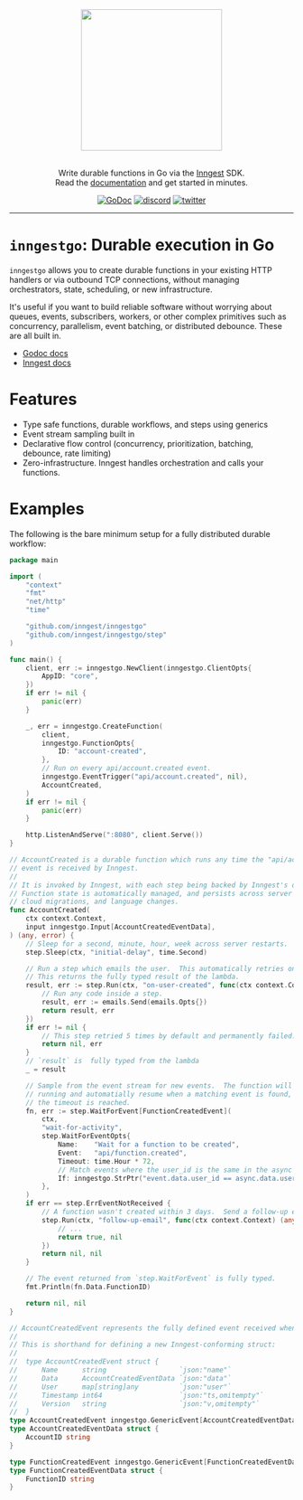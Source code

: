 <div align="center">
  <a href="https://www.inngest.com"><img src="https://user-images.githubusercontent.com/306177/191580717-1f563f4c-31e3-4aa0-848c-5ddc97808a9a.png" width="250" /></a>
  <br/>
  <br/>
  <p>
    Write durable functions in Go via the <a href="https://www.inngest.com">Inngest</a> SDK.<br />
    Read the <a href="https://www.inngest.com/docs?ref=github-inngest-js-readme">documentation</a> and get started in minutes.
  </p>
  <p>

[![GoDoc](https://godoc.org/github.com/inngest/inngestgo?status.svg)](http://godoc.org/github.com/inngest/inngestgo)
[![discord](https://img.shields.io/discord/842170679536517141?label=discord)](https://www.inngest.com/discord)
[![twitter](https://img.shields.io/twitter/follow/inngest?style=social)](https://twitter.com/inngest)

  </p>
</div>
	  
<hr />

# `inngestgo`: Durable execution in Go

`inngestgo` allows you to create durable functions in your existing HTTP handlers or via outbound TCP connections,
without managing orchestrators, state, scheduling, or new infrastructure.

It's useful if you want to build reliable software without worrying about queues, events, subscribers, workers, or other
complex primitives such as concurrency, parallelism, event batching, or distributed debounce. These are all built in.

- [Godoc docs](http://godoc.org/github.com/inngest/inngestgo)
- [Inngest docs](https://www.inngest.com/docs)

# Features

- Type safe functions, durable workflows, and steps using generics
- Event stream sampling built in
- Declarative flow control (concurrency, prioritization, batching, debounce, rate limiting)
- Zero-infrastructure.  Inngest handles orchestration and calls your functions.

# Examples

The following is the bare minimum setup for a fully distributed durable workflow:

```go
package main

import (
	"context"
	"fmt"
	"net/http"
	"time"

	"github.com/inngest/inngestgo"
	"github.com/inngest/inngestgo/step"
)

func main() {
	client, err := inngestgo.NewClient(inngestgo.ClientOpts{
		AppID: "core",
	})
	if err != nil {
		panic(err)
	}

	_, err = inngestgo.CreateFunction(
		client,
		inngestgo.FunctionOpts{
			ID: "account-created",
		},
		// Run on every api/account.created event.
		inngestgo.EventTrigger("api/account.created", nil),
		AccountCreated,
	)
	if err != nil {
		panic(err)
	}

	http.ListenAndServe(":8080", client.Serve())
}

// AccountCreated is a durable function which runs any time the "api/account.created"
// event is received by Inngest.
//
// It is invoked by Inngest, with each step being backed by Inngest's orchestrator.
// Function state is automatically managed, and persists across server restarts,
// cloud migrations, and language changes.
func AccountCreated(
	ctx context.Context,
	input inngestgo.Input[AccountCreatedEventData],
) (any, error) {
	// Sleep for a second, minute, hour, week across server restarts.
	step.Sleep(ctx, "initial-delay", time.Second)

	// Run a step which emails the user.  This automatically retries on error.
	// This returns the fully typed result of the lambda.
	result, err := step.Run(ctx, "on-user-created", func(ctx context.Context) (bool, error) {
		// Run any code inside a step.
		result, err := emails.Send(emails.Opts{})
		return result, err
	})
	if err != nil {
		// This step retried 5 times by default and permanently failed.
		return nil, err
	}
	// `result` is  fully typed from the lambda
	_ = result

	// Sample from the event stream for new events.  The function will stop
	// running and automatially resume when a matching event is found, or if
	// the timeout is reached.
	fn, err := step.WaitForEvent[FunctionCreatedEvent](
		ctx,
		"wait-for-activity",
		step.WaitForEventOpts{
			Name:    "Wait for a function to be created",
			Event:   "api/function.created",
			Timeout: time.Hour * 72,
			// Match events where the user_id is the same in the async sampled event.
			If: inngestgo.StrPtr("event.data.user_id == async.data.user_id"),
		},
	)
	if err == step.ErrEventNotReceived {
		// A function wasn't created within 3 days.  Send a follow-up email.
		step.Run(ctx, "follow-up-email", func(ctx context.Context) (any, error) {
			// ...
			return true, nil
		})
		return nil, nil
	}

	// The event returned from `step.WaitForEvent` is fully typed.
	fmt.Println(fn.Data.FunctionID)

	return nil, nil
}

// AccountCreatedEvent represents the fully defined event received when an account is created.
//
// This is shorthand for defining a new Inngest-conforming struct:
//
//	type AccountCreatedEvent struct {
//		Name      string                  `json:"name"`
//		Data      AccountCreatedEventData `json:"data"`
//		User      map[string]any          `json:"user"`
//		Timestamp int64                   `json:"ts,omitempty"`
//		Version   string                  `json:"v,omitempty"`
//	}
type AccountCreatedEvent inngestgo.GenericEvent[AccountCreatedEventData]
type AccountCreatedEventData struct {
	AccountID string
}

type FunctionCreatedEvent inngestgo.GenericEvent[FunctionCreatedEventData]
type FunctionCreatedEventData struct {
	FunctionID string
}
```
